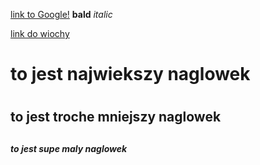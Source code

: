 [link to Google!](http://google.com)
**bald**
*italic*

[link do wiochy](http://wiocha.pl)


# to jest najwiekszy naglowek <h1>
## to jest troche mniejszy naglowek <h2>
##### to jest supe maly naglowek <h5>
